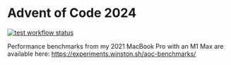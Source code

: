 # Advent of Code 2024

[![test workflow status](https://code.winston.sh/winston/advent-of-code-2024/actions/workflows/test.yml/badge.svg?label=tests&style=flat-square)](https://code.winston.sh/winston/advent-of-code-2024/actions)

Performance benchmarks from my 2021 MacBook Pro with an M1 Max are available here:
https://experiments.winston.sh/aoc-benchmarks/
